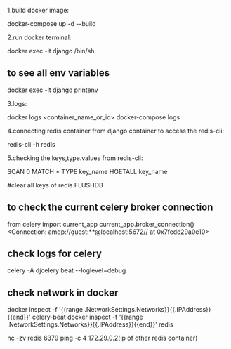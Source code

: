 1.build docker image:

docker-compose up -d --build


2.run docker terminal:

docker exec -it django /bin/sh

## to see all env variables
docker exec -it django printenv


3.logs:

docker logs <container_name_or_id>
docker-compose logs


4.connecting redis container from django container to access the redis-cli:

redis-cli -h redis


5.checking the keys,type.values from redis-cli:

SCAN 0 MATCH *
TYPE key_name
HGETALL key_name

#clear all keys of redis
FLUSHDB


## to check the current celery broker connection

from celery import current_app
current_app.broker_connection()
<Connection: amqp://guest:**@localhost:5672// at 0x7fedc29a0e10>

## check logs for celery 

celery -A djcelery beat --loglevel=debug


## check network in docker 
docker inspect -f '{{range .NetworkSettings.Networks}}{{.IPAddress}}{{end}}' celery-beat
docker inspect -f '{{range .NetworkSettings.Networks}}{{.IPAddress}}{{end}}' redis

nc -zv redis 6379
ping -c 4 172.29.0.2(ip of other redis container)

